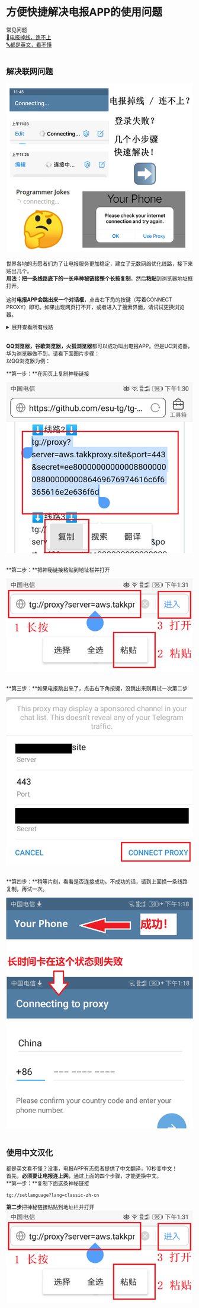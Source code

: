 # 方便快捷解决电报APP的使用问题
常见问题 <br>
[📶电报掉线，连不上](#解决联网问题) <br>
[🔤都是英文，看不懂](#使用中文汉化) <br><br>
<!-- ![图片加载失败，请刷新网页](https://raw.githubusercontent.com/esu-tg/tg-help/master/help-img/logo.jpg) <br> -->
## 解决联网问题
![图片加载失败，请刷新网页](https://raw.githubusercontent.com/esu-tg/tg-help/master/help-img/connection-issue.png) <br><br>
世界各地的志愿者们为了让电报服务更加稳定，建立了无数网络优化线路，接下来贴出几个。 <br>
**用法：**把一条线路底下的一长串神秘链接**整个长按复制**，然后**粘贴**到浏览器地址框打开。 <br><br>
这时**电报APP会跳出来一个对话框**，点击右下角的按键（写着CONNECT PROXY）即可。如果出现网页打不开，或者进入了搜索界面，请试试更换浏览器。 <br>

<details>
<summary>展开查看所有线路</summary>
⬇️线路1⬇️ <br>
tg://proxy?server=2020.Turbox.online&port=443&secret=eec254a2b7f3080ac6ff9465eef8e646e44972616e63656c6c2e6972 <br><br>
⬇️线路2⬇️ <br>
tg://proxy?server=aws.takkproxy.site&port=443&secret=ee800000000000088000000880000000086469676974616c6f6365616e2e636f6d <br><br>
⬇️线路3⬇️ <br>
tg://proxy?server=Active.PowerfulProxy.me&port=443&secret=ee000000000000000000000000000000004972616e63656c6c2e6972 <br><br>
⬇️线路4⬇️ <br>
tg://proxy?server=tarfand.s2.niazcom.org&port=11&secret=7hER7u4REe7uERHu7hER7u53d3cuZGlnaWthbGEuY29t <br><br>
⬇️线路5⬇️ <br>
tg://proxy?server=Bow.MonsterX.space&port=443&secret=eec254a2b7f3080ac6ff9465eef8e646e44972616e63656c6c2e6972 <br><br>
</details> <br>

**QQ浏览器，谷歌浏览器，火狐浏览器**都可以成功叫出电报APP。但是UC浏览器，华为浏览器做不到，请看下面图片步骤： <br>
以QQ浏览器为例： <br>

**第一步：**在网页上复制神秘链接 <br>

![图片加载失败，请刷新网页](https://raw.githubusercontent.com/esu-tg/tg-help/master/help-img/proxy1.png) <br><br>

**第二步：**把神秘链接粘贴到地址栏并打开 <br>

![图片加载失败，请刷新网页](https://raw.githubusercontent.com/esu-tg/tg-help/master/help-img/proxy2.png) <br><br>

**第三步：**如果电报跳出来了，点击右下角按键，没跳出来则再试一次第二步 <br>

![图片加载失败，请刷新网页](https://raw.githubusercontent.com/esu-tg/tg-help/master/help-img/proxy3.png) <br><br>

**第四步：**稍等片刻，看看是否连接成功，不成功的话，请到上面换一条线路复制，再试一次。 <br>

![图片加载失败，请刷新网页](https://raw.githubusercontent.com/esu-tg/tg-help/master/help-img/proxy4.png) <br><br>

## 使用中文汉化
都是英文看不懂？没事，电报APP有志愿者提供了中文翻译，10秒变中文！ <br>
首先，**必须要让电报连上网**，通过上面的四个步骤，才能更换中文。 <br>
**第一步：**复制下面这条神秘链接 <br>

```
tg://setlanguage?lang=classic-zh-cn
```

**第二步**把神秘链接粘贴到地址栏并打开 <br>
![图片加载失败，请刷新网页](https://raw.githubusercontent.com/esu-tg/tg-help/master/help-img/proxy2.png) <br><br>
